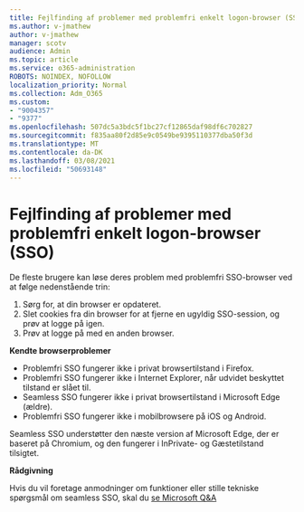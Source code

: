 ```yaml
---
title: Fejlfinding af problemer med problemfri enkelt logon-browser (SSO)
ms.author: v-jmathew
author: v-jmathew
manager: scotv
audience: Admin
ms.topic: article
ms.service: o365-administration
ROBOTS: NOINDEX, NOFOLLOW
localization_priority: Normal
ms.collection: Adm_O365
ms.custom:
- "9004357"
- "9377"
ms.openlocfilehash: 507dc5a3bdc5f1bc27cf12865daf98df6c702827
ms.sourcegitcommit: f835aa80f2d85e9c0549be9395110377dba50f3d
ms.translationtype: MT
ms.contentlocale: da-DK
ms.lasthandoff: 03/08/2021
ms.locfileid: "50693148"
---
```

# <a name="troubleshoot-seamless-single-sign-on-sso-browser-issues"></a>Fejlfinding af problemer med problemfri enkelt logon-browser (SSO)

De fleste brugere kan løse deres problem med problemfri SSO-browser ved at følge nedenstående trin:

1. Sørg for, at din browser er opdateret.
2. Slet cookies fra din browser for at fjerne en ugyldig SSO-session, og prøv at logge på igen.
3. Prøv at logge på med en anden browser.

**Kendte browserproblemer**

- Problemfri SSO fungerer ikke i privat browsertilstand i Firefox.
- Problemfri SSO fungerer ikke i Internet Explorer, når udvidet beskyttet tilstand er slået til.
- Seamless SSO fungerer ikke i privat browsertilstand i Microsoft Edge (ældre).
- Problemfri SSO fungerer ikke i mobilbrowsere på iOS og Android.

Seamless SSO understøtter den næste version af Microsoft Edge, der er baseret på Chromium, og den fungerer i InPrivate- og Gæstetilstand tilsigtet.

**Rådgivning**

Hvis du vil foretage anmodninger om funktioner eller stille tekniske spørgsmål om seamless SSO, skal du [se Microsoft Q&A](https://docs.microsoft.com/answers/topics/azure-ad-single-sign-on.html)
